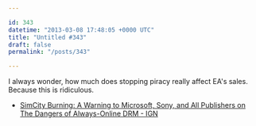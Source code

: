 ```yaml
---

id: 343
datetime: "2013-03-08 17:48:05 +0000 UTC"
title: "Untitled #343"
draft: false
permalink: "/posts/343"

---
```


I always wonder, how much does stopping piracy really affect EA's sales. Because this is ridiculous. 

 
 * [SimCity Burning: A Warning to Microsoft, Sony, and All Publishers on The Dangers of Always-Online DRM - IGN](http://www.ign.com/articles/2013/03/08/simcity-burning-a-warning-to-microsoft-sony-and-all-publishers-on-the-dangers-of-always-online-drm)


